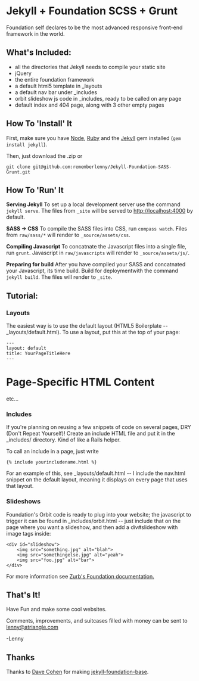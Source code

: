 # Jekyll + Foundation SCSS + Grunt #

Foundation self declares to be the most advanced responsive front-end framework in the world.

## What's Included: ##
* all the directories that Jekyll needs to compile your static site
* jQuery
* the entire foundation framework
* a default html5 template in _layouts
* a default nav bar under _includes
* orbit slideshow js code in _includes, ready to be called on any page
* default index and 404 page, along with 3 other empty pages


## How To 'Install' It ##

First, make sure you have [Node](http://nodejs.org), [Ruby](https://www.ruby-lang.org/en/) and the [Jekyll](http://jekyllrb.com/) gem installed (```gem install jekyll```).

Then, just download the .zip or

	git clone git@github.com:rememberlenny/Jekyll-Foundation-SASS-Grunt.git


## How To 'Run' It ##

**Serving Jekyll**
To set up a local development server use the command ```jekyll serve```. The files from ```_site``` will be served to [http://localhost:4000](http://localhost:4000) by default.

**SASS -> CSS**
To compile the SASS files into CSS, run ```compass watch```. Files from ```raw/sass/*``` will render to ```_source/assets/css```.

**Compiling Javascript**
To concatnate the Javascript files into a single file, run ```grunt```. Javascript in ```raw/javascripts``` will render to ```_source/assets/js/```.

**Preparing for build**
After you have compiled your SASS and concatnated your Javascript, its time build. Build for deploymentwith the command ```jekyll build```. The files will render to ```_site```.


## Tutorial: ##

### Layouts ###

The easiest way is to use the default layout (HTML5 Boilerplate -- _layouts/default.html). To use a layout, put this at the top of your page:

    ---
    layout: default
    title: YourPageTitleHere
    ---

<h1>Page-Specific HTML Content</h1>
<p>etc...</p>



### Includes ###

If you're planning on reusing a few snippets of code on several pages, DRY (Don't Repeat Yourself)! Create an include HTML file and put it in the _includes/ directory. Kind of like a Rails helper.

To call an include in a page, just write

    {% include yourincludename.html %}


For an example of this, see _layouts/default.html -- I include the nav.html snippet on the default layout, meaning it displays on every page that uses that layout.


### Slideshows ###

Foundation's Orbit code is ready to plug into your website; the javascript to trigger it can be found in _includes/orbit.html -- just include that on the page where you want a slideshow, and then add a div#slideshow with image tags inside:

    <div id="slideshow">
    	<img src="something.jpg" alt="blah">
    	<img src="somethingelse.jpg" alt="yeah">
    	<img src="foo.jpg" alt="bar">
    </div>

For more information see [Zurb's Foundation documentation.](http://foundation.zurb.com/docs/orbit.php)



## That's It! ##

Have Fun and make some cool websites.

Comments, improvements, and suitcases filled with money can be sent to lenny@atriangle.com


-Lenny

## Thanks ##

Thanks to [Dave Cohen](https://github.com/groovemonkey) for making [jekyll-foundation-base](https://github.com/groovemonkey/jekyll-foundation-base).